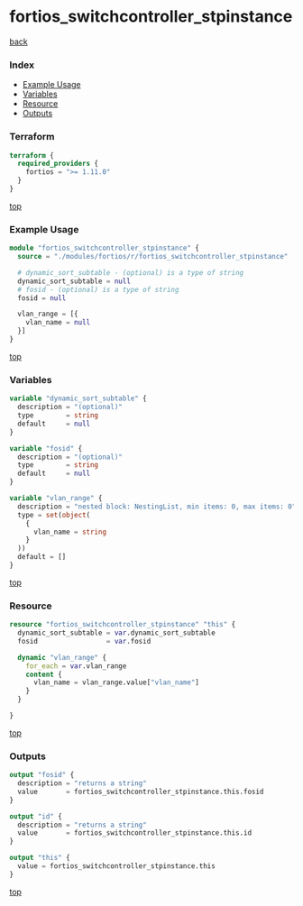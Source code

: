 # fortios_switchcontroller_stpinstance

[back](../fortios.md)

### Index

- [Example Usage](#example-usage)
- [Variables](#variables)
- [Resource](#resource)
- [Outputs](#outputs)

### Terraform

```terraform
terraform {
  required_providers {
    fortios = ">= 1.11.0"
  }
}
```

[top](#index)

### Example Usage

```terraform
module "fortios_switchcontroller_stpinstance" {
  source = "./modules/fortios/r/fortios_switchcontroller_stpinstance"

  # dynamic_sort_subtable - (optional) is a type of string
  dynamic_sort_subtable = null
  # fosid - (optional) is a type of string
  fosid = null

  vlan_range = [{
    vlan_name = null
  }]
}
```

[top](#index)

### Variables

```terraform
variable "dynamic_sort_subtable" {
  description = "(optional)"
  type        = string
  default     = null
}

variable "fosid" {
  description = "(optional)"
  type        = string
  default     = null
}

variable "vlan_range" {
  description = "nested block: NestingList, min items: 0, max items: 0"
  type = set(object(
    {
      vlan_name = string
    }
  ))
  default = []
}
```

[top](#index)

### Resource

```terraform
resource "fortios_switchcontroller_stpinstance" "this" {
  dynamic_sort_subtable = var.dynamic_sort_subtable
  fosid                 = var.fosid

  dynamic "vlan_range" {
    for_each = var.vlan_range
    content {
      vlan_name = vlan_range.value["vlan_name"]
    }
  }

}
```

[top](#index)

### Outputs

```terraform
output "fosid" {
  description = "returns a string"
  value       = fortios_switchcontroller_stpinstance.this.fosid
}

output "id" {
  description = "returns a string"
  value       = fortios_switchcontroller_stpinstance.this.id
}

output "this" {
  value = fortios_switchcontroller_stpinstance.this
}
```

[top](#index)